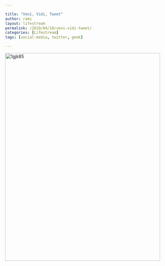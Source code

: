 ```yaml
---

title: "Veni, Vidi, Tweet"
author: rami
layout: lifestream 
permalink: /2010/04/18/veni-vidi-tweet/
categories: [Lifestream]
tags: [social-media, twitter, geek]

---
```


<div class='p_embed p_image_embed'>
  <a href="http://139.59.20.41/wp-content/uploads/2011/12/1gjk85-scaled1000.jpg"><img alt="1gjk85" height="667" src="http://139.59.20.41/wp-content/uploads/2011/12/1gjk85-scaled1000.jpg?w=225" width="500" /></a>
</div>
